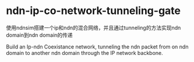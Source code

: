 # ndn-ip-co-network-tunneling-gate
使用ndnsim搭建一个ip和ndn的混合网络，并且通过tunneling的方法实现ndn domain到ndn domain的传递

Build an Ip-ndn Coexistance network, tunneling the ndn packet from on ndn domain to another ndn domain through the IP network backbone.
